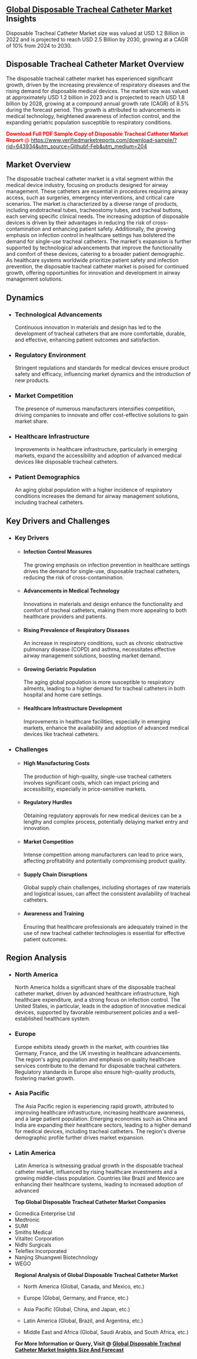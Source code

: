 <h2><a href="https://www.verifiedmarketreports.com/download-sample/?rid=643934&amp;utm_source=Githubf&amp;utm_medium=204" target="_blank">Global Disposable Tracheal Catheter Market</a> Insights</h2><p>Disposable Tracheal Catheter Market size was valued at USD 1.2 Billion in 2022 and is projected to reach USD 2.5 Billion by 2030, growing at a CAGR of 10% from 2024 to 2030.</p><p> <h2>Disposable Tracheal Catheter Market Overview</h2> <p>The disposable tracheal catheter market has experienced significant growth, driven by the increasing prevalence of respiratory diseases and the rising demand for disposable medical devices. The market size was valued at approximately USD 1.2 billion in 2023 and is projected to reach USD 1.8 billion by 2028, growing at a compound annual growth rate (CAGR) of 8.5% during the forecast period. This growth is attributed to advancements in medical technology, heightened awareness of infection control, and the expanding geriatric population susceptible to respiratory conditions.</p> <p><p><span class=""><span style="color: #ff0000;"><strong>Download Full PDF Sample Copy of Disposable Tracheal Catheter Market Report</strong> @ </span><a href="https://www.verifiedmarketreports.com/download-sample/?rid=643934&amp;utm_source=Githubf-Feb&amp;utm_medium=204" target="_blank">https://www.verifiedmarketreports.com/download-sample/?rid=643934&amp;utm_source=Githubf-Feb&amp;utm_medium=204</a></span></p></p> <h2>Market Overview</h2> <p>The disposable tracheal catheter market is a vital segment within the medical device industry, focusing on products designed for airway management. These catheters are essential in procedures requiring airway access, such as surgeries, emergency interventions, and critical care scenarios. The market is characterized by a diverse range of products, including endotracheal tubes, tracheostomy tubes, and tracheal buttons, each serving specific clinical needs. The increasing adoption of disposable devices is driven by their advantages in reducing the risk of cross-contamination and enhancing patient safety. Additionally, the growing emphasis on infection control in healthcare settings has bolstered the demand for single-use tracheal catheters. The market's expansion is further supported by technological advancements that improve the functionality and comfort of these devices, catering to a broader patient demographic. As healthcare systems worldwide prioritize patient safety and infection prevention, the disposable tracheal catheter market is poised for continued growth, offering opportunities for innovation and development in airway management solutions.</p> <h2>Dynamics</h2> <ul> <li><h3>Technological Advancements</h3> <p>Continuous innovation in materials and design has led to the development of tracheal catheters that are more comfortable, durable, and effective, enhancing patient outcomes and satisfaction.</p> </li> <li><h3>Regulatory Environment</h3> <p>Stringent regulations and standards for medical devices ensure product safety and efficacy, influencing market dynamics and the introduction of new products.</p> </li> <li><h3>Market Competition</h3> <p>The presence of numerous manufacturers intensifies competition, driving companies to innovate and offer cost-effective solutions to gain market share.</p> </li> <li><h3>Healthcare Infrastructure</h3> <p>Improvements in healthcare infrastructure, particularly in emerging markets, expand the accessibility and adoption of advanced medical devices like disposable tracheal catheters.</p> </li> <li><h3>Patient Demographics</h3> <p>An aging global population with a higher incidence of respiratory conditions increases the demand for airway management solutions, including tracheal catheters.</p> </li> </ul> <h2>Key Drivers and Challenges</h2> <ul> <li><h3>Key Drivers</h3> <ul> <li><h4>Infection Control Measures</h4> <p>The growing emphasis on infection prevention in healthcare settings drives the demand for single-use, disposable tracheal catheters, reducing the risk of cross-contamination.</p> </li> <li><h4>Advancements in Medical Technology</h4> <p>Innovations in materials and design enhance the functionality and comfort of tracheal catheters, making them more appealing to both healthcare providers and patients.</p> </li> <li><h4>Rising Prevalence of Respiratory Diseases</h4> <p>An increase in respiratory conditions, such as chronic obstructive pulmonary disease (COPD) and asthma, necessitates effective airway management solutions, boosting market demand.</p> </li> <li><h4>Growing Geriatric Population</h4> <p>The aging global population is more susceptible to respiratory ailments, leading to a higher demand for tracheal catheters in both hospital and home care settings.</p> </li> <li><h4>Healthcare Infrastructure Development</h4> <p>Improvements in healthcare facilities, especially in emerging markets, enhance the availability and adoption of advanced medical devices like tracheal catheters.</p> </li> </ul> </li> <li><h3>Challenges</h3> <ul> <li><h4>High Manufacturing Costs</h4> <p>The production of high-quality, single-use tracheal catheters involves significant costs, which can impact pricing and accessibility, especially in price-sensitive markets.</p> </li> <li><h4>Regulatory Hurdles</h4> <p>Obtaining regulatory approvals for new medical devices can be a lengthy and complex process, potentially delaying market entry and innovation.</p> </li> <li><h4>Market Competition</h4> <p>Intense competition among manufacturers can lead to price wars, affecting profitability and potentially compromising product quality.</p> </li> <li><h4>Supply Chain Disruptions</h4> <p>Global supply chain challenges, including shortages of raw materials and logistical issues, can affect the consistent availability of tracheal catheters.</p> </li> <li><h4>Awareness and Training</h4> <p>Ensuring that healthcare professionals are adequately trained in the use of new tracheal catheter technologies is essential for effective patient outcomes.</p> </li> </ul> </li> </ul> <h2>Region Analysis</h2> <ul> <li><h3>North America</h3> <p>North America holds a significant share of the disposable tracheal catheter market, driven by advanced healthcare infrastructure, high healthcare expenditure, and a strong focus on infection control. The United States, in particular, leads in the adoption of innovative medical devices, supported by favorable reimbursement policies and a well-established healthcare system.</p> </li> <li><h3>Europe</h3> <p>Europe exhibits steady growth in the market, with countries like Germany, France, and the UK investing in healthcare advancements. The region's aging population and emphasis on quality healthcare services contribute to the demand for disposable tracheal catheters. Regulatory standards in Europe also ensure high-quality products, fostering market growth.</p> </li> <li><h3>Asia Pacific</h3> <p>The Asia Pacific region is experiencing rapid growth, attributed to improving healthcare infrastructure, increasing healthcare awareness, and a large patient population. Emerging economies such as China and India are expanding their healthcare sectors, leading to a higher demand for medical devices, including tracheal catheters. The region's diverse demographic profile further drives market expansion.</p> </li> <li><h3>Latin America</h3> <p>Latin America is witnessing gradual growth in the disposable tracheal catheter market, influenced by rising healthcare investments and a growing middle-class population. Countries like Brazil and Mexico are enhancing their healthcare systems, leading to increased adoption of advanced</p><p><strong>Top Global Disposable Tracheal Catheter Market Companies</strong></p><div data-test-id=""><p><li>Gcmedica Enterprise Ltd</li><li> Medtronic</li><li> SUMI</li><li> Smiths Medical</li><li> Vitaltec Corporation</li><li> Nidhi Surgicals</li><li> Teleflex Incorporated</li><li> Nanjing Shuangwei Biotechnology</li><li> WEGO</li></p><div><strong>Regional Analysis of&nbsp;Global Disposable Tracheal Catheter Market</strong></div><ul><li dir="ltr"><p dir="ltr">North America&nbsp;(Global, Canada, and Mexico, etc.)</p></li><li dir="ltr"><p dir="ltr">Europe (Global, Germany, and France, etc.)</p></li><li dir="ltr"><p dir="ltr">Asia Pacific&nbsp;(Global, China, and Japan, etc.)</p></li><li dir="ltr"><p dir="ltr">Latin America&nbsp;(Global, Brazil, and Argentina, etc.)</p></li><li dir="ltr">Middle East and Africa&nbsp;(Global, Saudi Arabia, and South Africa, etc.)</li></ul><p><strong>For More Information or Query, Visit @&nbsp;</strong><strong><a href="https://www.verifiedmarketreports.com/product/disposable-tracheal-catheter-market/?utm_source=Githubf&amp;utm_medium=204" target="_blank">Global Disposable Tracheal Catheter Market Insights Size And Forecast</a></strong></p></div>
